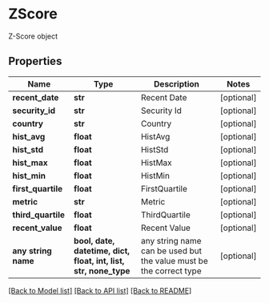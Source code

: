 # ZScore

Z-Score object

## Properties
Name | Type | Description | Notes
------------ | ------------- | ------------- | -------------
**recent_date** | **str** | Recent Date | [optional] 
**security_id** | **str** | Security Id | [optional] 
**country** | **str** | Country | [optional] 
**hist_avg** | **float** | HistAvg | [optional] 
**hist_std** | **float** | HistStd | [optional] 
**hist_max** | **float** | HistMax | [optional] 
**hist_min** | **float** | HistMin | [optional] 
**first_quartile** | **float** | FirstQuartile | [optional] 
**metric** | **str** | Metric | [optional] 
**third_quartile** | **float** | ThirdQuartile | [optional] 
**recent_value** | **float** | Recent Value | [optional] 
**any string name** | **bool, date, datetime, dict, float, int, list, str, none_type** | any string name can be used but the value must be the correct type | [optional]

[[Back to Model list]](../README.md#documentation-for-models) [[Back to API list]](../README.md#documentation-for-api-endpoints) [[Back to README]](../README.md)


